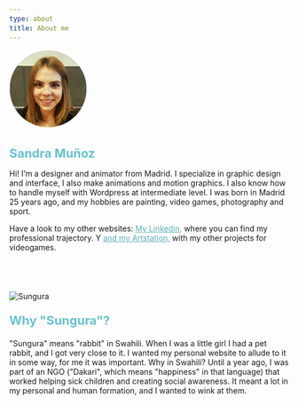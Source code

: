 ```yaml
---
type: about
title: About me
---
```


<div style="align: center; margin-bottom:4%;">
<img src="/images/yo.png" alt="Sandra" >
</div>

<h1 style="font-weight: medium; font-size: 22px; color: rgb(104, 195, 206);">
Sandra Muñoz
</h1>

Hi! I’m a designer and animator from Madrid. I specialize in graphic design and interface, I also make animations and motion graphics. I also know how to handle myself with Wordpress at intermediate level. I was born in Madrid 25 years ago, and my hobbies are painting, video games, photography and sport.

Have a look to my other websites: <a style="color: rgb(92, 174, 184); font-weight: medium" href="www.linkedin.com/in/sandra-munoz-revilla"> My Linkedin,</a> where you can find my professional trajectory. Y <a style="color: rgb(92, 174, 184); font-weight: medium" href="https://www.artstation.com/sungura"> and my Artstation,</a> with my other projects for videogames.




<div style="align: center; margin-bottom:4%; margin-top:14%;">
<img src="/images/sungura.gif" alt="Sungura" >
</div>

<p style="font-weight: bold; font-size: 22px; color: rgb(104, 195, 206); margin-bottom: 4%">
Why "Sungura"?
</p>

"Sungura" means "rabbit" in Swahili. When I was a little girl I had a pet rabbit, and I got very close to it. I wanted my personal website to allude to it in some way, for me it was important. Why in Swahili? Until a year ago, I was part of an NGO ("Dakari", which means "happiness" in that language) that worked helping sick children and creating social awareness. It meant a lot in my personal and human formation, and I wanted to wink at them.

